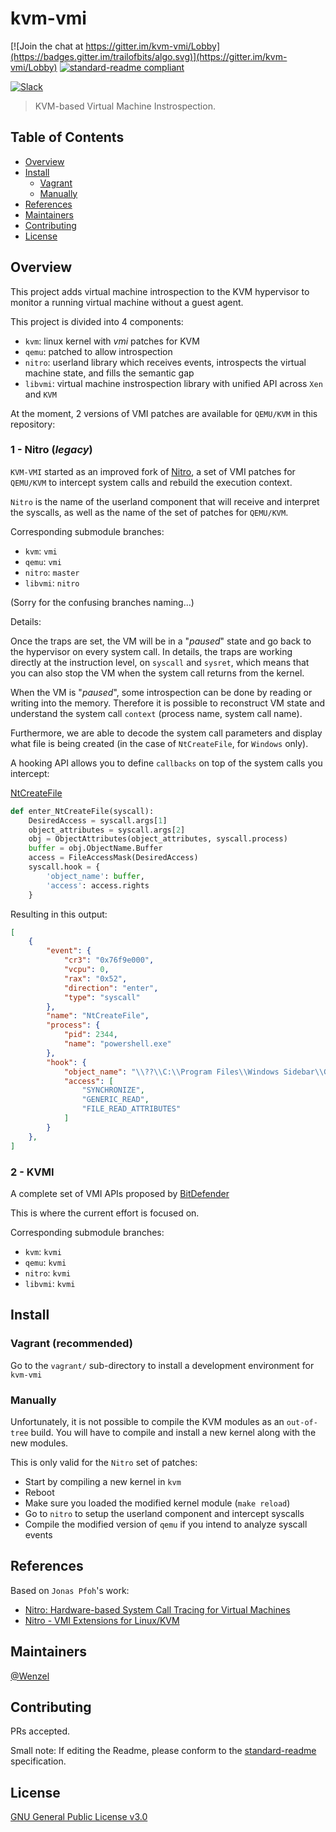 # kvm-vmi

[![Join the chat at https://gitter.im/kvm-vmi/Lobby](https://badges.gitter.im/trailofbits/algo.svg)](https://gitter.im/kvm-vmi/Lobby)
[![standard-readme compliant](https://img.shields.io/badge/readme%20style-standard-brightgreen.svg?style=flat-square)](https://github.com/RichardLitt/standard-readme)

[![Slack](https://maxcdn.icons8.com/Color/PNG/48/Mobile/slack-48.png)](https://kvm-vmi.slack.com)

> KVM-based Virtual Machine Instrospection.

## Table of Contents

- [Overview](#overview)
- [Install](#install)
    - [Vagrant](#vagrant-recommended)
    - [Manually](#manually)
- [References](#references)
- [Maintainers](#maintainers)
- [Contributing](#contributing)
- [License](#license)

## Overview

This project adds virtual machine introspection to the KVM hypervisor
to monitor a running virtual machine without a guest agent.

This project is divided into 4 components:
- `kvm`: linux kernel with _vmi_ patches for KVM
- `qemu`: patched to allow introspection
- `nitro`: userland library which receives events, introspects the virtual
  machine state, and fills the semantic gap
- `libvmi`: virtual machine instrospection library with unified API
  across `Xen` and `KVM`

At the moment, 2 versions of VMI patches are available for `QEMU/KVM`
in this repository:

### 1 - Nitro (_legacy_)

`KVM-VMI` started as an improved fork of [Nitro](http://nitro.pfoh.net/), a set of VMI patches
for `QEMU/KVM` to intercept system calls and rebuild the execution context.

`Nitro` is the name of the userland component that will receive and interpret the syscalls,
as well as the name of the set of patches for `QEMU/KVM`.

Corresponding submodule branches:
- `kvm`: `vmi`
- `qemu`: `vmi`
- `nitro`: `master`
- `libvmi`: `nitro`

(Sorry for the confusing branches naming...)

Details:

Once the traps are set, the VM will be in a "_paused_" state and go back to the
hypervisor on every system call.
In details, the traps are working directly at the instruction level, on `syscall`
and `sysret`, which means that you can also stop the VM when the system call
returns from the kernel.

When the VM is "_paused_", some introspection can be done by reading or writing
into the memory. Therefore it is possible to reconstruct VM state and understand
the system call `context` (process name, system call name).

Furthermore, we are able to decode the system call
parameters and display what file is being created (in the case of `NtCreateFile`,
for `Windows` only).

A hooking API allows you to define `callbacks` on top of the system calls you intercept:

[NtCreateFile](https://msdn.microsoft.com/en-us/library/bb432380.aspx)
~~~Python
def enter_NtCreateFile(syscall):
    DesiredAccess = syscall.args[1]
    object_attributes = syscall.args[2]
    obj = ObjectAttributes(object_attributes, syscall.process)
    buffer = obj.ObjectName.Buffer
    access = FileAccessMask(DesiredAccess)
    syscall.hook = {
        'object_name': buffer,
        'access': access.rights
    }
~~~

Resulting in this output:

~~~JSON
[
    {
        "event": {
            "cr3": "0x76f9e000",
            "vcpu": 0,
            "rax": "0x52",
            "direction": "enter",
            "type": "syscall"
        },
        "name": "NtCreateFile",
        "process": {
            "pid": 2344,
            "name": "powershell.exe"
        },
        "hook": {
            "object_name": "\\??\\C:\\Program Files\\Windows Sidebar\\Gadgets\\PicturePuzzle.Gadget\\en-US\\gadget.xml",
            "access": [
                "SYNCHRONIZE",
                "GENERIC_READ",
                "FILE_READ_ATTRIBUTES"
            ]
        }
    },
]
~~~


### 2 - KVMI

A complete set of VMI APIs proposed by [BitDefender](https://www.google.com/search?num=30&ei=fgH_W7mlKM39kwWpm7bQDQ&q=%22Guest+introspection%22+kvm+mailing+list&oq=%22Guest+introspection%22+kvm+mailing+list&gs_l=psy-ab.3...7670.8338..8580...0.0..0.187.187.0j1......0....1..gws-wiz.JoHSDKkCu_0)

This is where the current effort is focused on.

Corresponding submodule branches:
- `kvm`: `kvmi`
- `qemu`: `kvmi`
- `nitro`: `kvmi`
- `libvmi`: `kvmi`

## Install

### Vagrant (recommended)

Go to the `vagrant/` sub-directory to install a development environment for `kvm-vmi`

### Manually

Unfortunately, it is not possible to compile the KVM modules as an `out-of-tree`
build. You will have to compile and install a new kernel along with the new modules.

This is only valid for the `Nitro` set of patches:

- Start by compiling a new kernel in `kvm`
- Reboot
- Make sure you loaded the modified kernel module (`make reload`)
- Go to `nitro` to setup the userland component and intercept syscalls
- Compile the modified version of `qemu` if you intend to analyze syscall events


## References

Based on `Jonas Pfoh`'s work:
- [Nitro: Hardware-based System Call Tracing for Virtual Machines](https://www.sec.in.tum.de/assets/staff/pfoh/PfohSchneider2011a.pdf)
- [Nitro - VMI Extensions for Linux/KVM](http://nitro.pfoh.net/)

## Maintainers

[@Wenzel](https://github.com/Wenzel)

## Contributing

PRs accepted.

Small note: If editing the Readme, please conform to the [standard-readme](https://github.com/RichardLitt/standard-readme) specification.

## License

[GNU General Public License v3.0](https://github.com/KVM-VMI/kvm-vmi/blob/master/LICENSE)